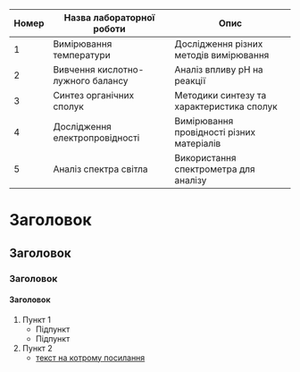 | Номер | Назва лабораторної роботи         | Опис                                      |
| ----- | --------------------------------- | ----------------------------------------- |
| 1     | Вимірювання температури           | Дослідження різних методів вимірювання    |
| 2     | Вивчення кислотно-лужного балансу | Аналіз впливу pH на реакції               |
| 3     | Синтез органічних сполук          | Методики синтезу та характеристика сполук |
| 4     | Дослідження електропровідності    | Вимірювання провідності різних матеріалів |
| 5     | Аналіз спектра світла             | Використання спектрометра для аналізу     |

# Заголовок

## Заголовок

### Заголовок

#### Заголовок

1. Пункт 1
   - Підпункт
   - Підпункт
2. Пункт 2
   - [текст на котрому посилання](https://www.google.com/url?sa=i&url=https%3A%2F%2Fwww.youtube.com%2Fwatch%3Fv%3DwaKccevZ9JA&psig=AOvVaw3iplRtooztE1fQLCjOHmVb&ust=1727174204399000&source=images&cd=vfe&opi=89978449&ved=0CBQQjRxqFwoTCLiXx7vv2IgDFQAAAAAdAAAAABAE)
